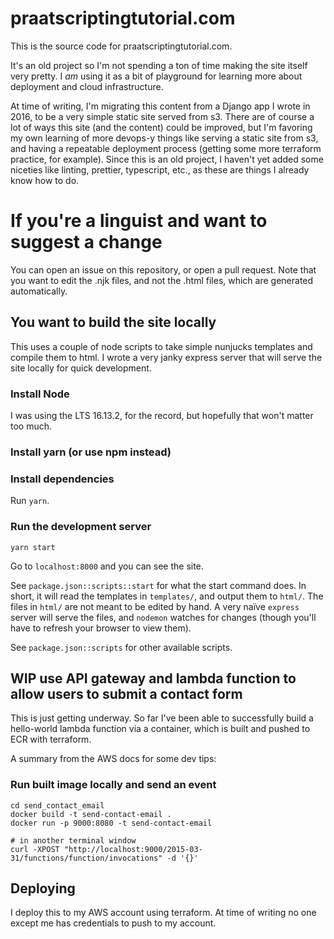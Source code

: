 # praatscriptingtutorial.com

This is the source code for praatscriptingtutorial.com.

It's an old project so I'm not spending a ton of time making the site itself very pretty.
I _am_ using it as a bit of playground for learning more about deployment and cloud
infrastructure.

At time of writing, I'm migrating this content from a Django app I wrote in 2016,
to be a very simple static site served from s3. There are of course a lot of ways
this site (and the content) could be improved, but I'm favoring my own learning of
more devops-y things like serving a static site from s3, and having a repeatable
deployment process (getting some more terraform practice, for example). Since this is
an old project, I haven't yet added some niceties like linting, prettier, typescript,
etc., as these are things I already know how to do.

# If you're a linguist and want to suggest a change

You can open an issue on this repository, or open a pull request. Note that
you want to edit the .njk files, and not the .html files, which are generated
automatically.

## You want to build the site locally

This uses a couple of node scripts to take simple nunjucks templates and compile them
to html. I wrote a very janky express server that will serve the site locally for
quick development.

### Install Node

I was using the LTS 16.13.2, for the record, but hopefully that won't matter too much.

### Install yarn (or use npm instead)

### Install dependencies

Run `yarn`.

### Run the development server

`yarn start`

Go to `localhost:8000` and you can see the site.

See `package.json::scripts::start` for what the start command does. In short, it
will read the templates in `templates/`, and output them to `html/`.
The files in `html/` are not meant to be edited by hand. A very naïve `express`
server will serve the files, and `nodemon` watches for changes (though you'll have
to refresh your browser to view them).

See `package.json::scripts` for other available scripts.

## WIP use API gateway and lambda function to allow users to submit a contact form

This is just getting underway. So far I've been able to successfully build a hello-world
lambda function via a container, which is built and pushed to ECR with terraform.

A summary from the AWS docs for some dev tips:

### Run built image locally and send an event

```
cd send_contact_email
docker build -t send-contact-email .
docker run -p 9000:8080 -t send-contact-email

# in another terminal window
curl -XPOST "http://localhost:9000/2015-03-31/functions/function/invocations" -d '{}'
```

## Deploying

I deploy this to my AWS account using terraform. At time of writing no one except
me has credentials to push to my account.

